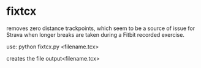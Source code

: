 # fixtcx

removes zero distance trackpoints, which seem to be a source of issue for Strava when longer breaks are taken during a Fitbit recorded exercise.

use: python fixtcx.py <filename.tcx>

creates the file output<filename.tcx>
